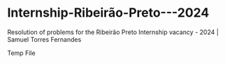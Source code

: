 # Internship-Ribeirão-Preto---2024
Resolution of problems for the Ribeirão Preto Internship vacancy - 2024 | Samuel Torres Fernandes

Temp File

